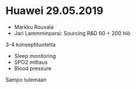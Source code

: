 # Huawei 29.05.2019

- Markku Rouvala
- Jari Lammminparsi: Sourcing R&D 60 + 200 hlö

3-4 konseptituotetta

- Sleep monitoring
- SPO2 mittaus
- Blood pressure

Sampo tulemaan

